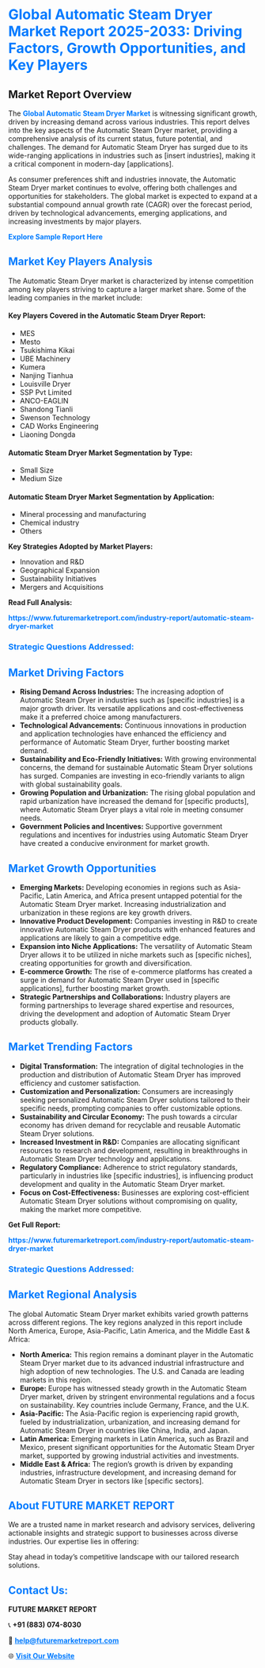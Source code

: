 <h1 style="color: #007BFF;">Global Automatic Steam Dryer Market Report 2025-2033: Driving Factors, Growth Opportunities, and Key Players</h1>

<section id="overview">
<h2>Market Report Overview</h2>
<p>The <a href="https://www.futuremarketreport.com/industry-report/automatic-steam-dryer-market" style="color: #007BFF; text-decoration: none;"><strong>Global Automatic Steam Dryer Market</strong></a> is witnessing significant growth, driven by increasing demand across various industries. This report delves into the key aspects of the Automatic Steam Dryer market, providing a comprehensive analysis of its current status, future potential, and challenges. The demand for Automatic Steam Dryer has surged due to its wide-ranging applications in industries such as [insert industries], making it a critical component in modern-day [applications].</p>
<p>As consumer preferences shift and industries innovate, the Automatic Steam Dryer market continues to evolve, offering both challenges and opportunities for stakeholders. The global market is expected to expand at a substantial compound annual growth rate (CAGR) over the forecast period, driven by technological advancements, emerging applications, and increasing investments by major players.</p>
</section>

<section id="overview">
<p><a href="https://www.futuremarketreport.com/request-sample/reportId=42423" style="color: #007BFF; text-decoration: none;"><strong>Explore Sample Report Here</strong></a></p>
</section>

<section id="key-players">
<h2 style="color: #007BFF;">Market Key Players Analysis</h2>
<p>The Automatic Steam Dryer market is characterized by intense competition among key players striving to capture a larger market share. Some of the leading companies in the market include:</p>
<h4>Key Players Covered in the Automatic Steam Dryer Report:</h4>
<ul><li>MES</li><li>Mesto</li><li>Tsukishima Kikai</li><li>UBE Machinery</li><li>Kumera</li><li>Nanjing Tianhua</li><li>Louisville Dryer</li><li>SSP Pvt Limited</li><li>ANCO-EAGLIN</li><li>Shandong Tianli</li><li>Swenson Technology</li><li>CAD Works Engineering</li><li>Liaoning Dongda</li></ul>
<h4>Automatic Steam Dryer Market Segmentation by Type:</h4>
<ul><li>Small Size</li><li>Medium Size</li></ul>

<h4>Automatic Steam Dryer Market Segmentation by Application:</h4>
<ul><li>Mineral processing and manufacturing</li><li>Chemical industry</li><li>Others</li></ul>
<p><strong>Key Strategies Adopted by Market Players:</strong></p>
<ul>
<li>Innovation and R&D</li>
<li>Geographical Expansion</li>
<li>Sustainability Initiatives</li>
<li>Mergers and Acquisitions</li>
</ul>
</section>

<section>
<p><strong>Read Full Analysis: </strong></p><a href="https://www.futuremarketreport.com/industry-report/automatic-steam-dryer-market" style="color: #007BFF; text-decoration: none;"><strong>https://www.futuremarketreport.com/industry-report/automatic-steam-dryer-market</strong></a>
<h3 style="color: #007BFF;">Strategic Questions Addressed:</h3>
</section>

<section id="driving-factors">
<h2 style="color: #007BFF;">Market Driving Factors</h2>
<ul>
<li><strong>Rising Demand Across Industries:</strong> The increasing adoption of Automatic Steam Dryer in industries such as [specific industries] is a major growth driver. Its versatile applications and cost-effectiveness make it a preferred choice among manufacturers.</li>
<li><strong>Technological Advancements:</strong> Continuous innovations in production and application technologies have enhanced the efficiency and performance of Automatic Steam Dryer, further boosting market demand.</li>
<li><strong>Sustainability and Eco-Friendly Initiatives:</strong> With growing environmental concerns, the demand for sustainable Automatic Steam Dryer solutions has surged. Companies are investing in eco-friendly variants to align with global sustainability goals.</li>
<li><strong>Growing Population and Urbanization:</strong> The rising global population and rapid urbanization have increased the demand for [specific products], where Automatic Steam Dryer plays a vital role in meeting consumer needs.</li>
<li><strong>Government Policies and Incentives:</strong> Supportive government regulations and incentives for industries using Automatic Steam Dryer have created a conducive environment for market growth.</li>
</ul>
</section>

<section id="growth-opportunities">
<h2 style="color: #007BFF;">Market Growth Opportunities</h2>
<ul>
<li><strong>Emerging Markets:</strong> Developing economies in regions such as Asia-Pacific, Latin America, and Africa present untapped potential for the Automatic Steam Dryer market. Increasing industrialization and urbanization in these regions are key growth drivers.</li>
<li><strong>Innovative Product Development:</strong> Companies investing in R&D to create innovative Automatic Steam Dryer products with enhanced features and applications are likely to gain a competitive edge.</li>
<li><strong>Expansion into Niche Applications:</strong> The versatility of Automatic Steam Dryer allows it to be utilized in niche markets such as [specific niches], creating opportunities for growth and diversification.</li>
<li><strong>E-commerce Growth:</strong> The rise of e-commerce platforms has created a surge in demand for Automatic Steam Dryer used in [specific applications], further boosting market growth.</li>
<li><strong>Strategic Partnerships and Collaborations:</strong> Industry players are forming partnerships to leverage shared expertise and resources, driving the development and adoption of Automatic Steam Dryer products globally.</li>
</ul>
</section>

<section id="trending-factors">
<h2 style="color: #007BFF;">Market Trending Factors</h2>
<ul>
<li><strong>Digital Transformation:</strong> The integration of digital technologies in the production and distribution of Automatic Steam Dryer has improved efficiency and customer satisfaction.</li>
<li><strong>Customization and Personalization:</strong> Consumers are increasingly seeking personalized Automatic Steam Dryer solutions tailored to their specific needs, prompting companies to offer customizable options.</li>
<li><strong>Sustainability and Circular Economy:</strong> The push towards a circular economy has driven demand for recyclable and reusable Automatic Steam Dryer solutions.</li>
<li><strong>Increased Investment in R&D:</strong> Companies are allocating significant resources to research and development, resulting in breakthroughs in Automatic Steam Dryer technology and applications.</li>
<li><strong>Regulatory Compliance:</strong> Adherence to strict regulatory standards, particularly in industries like [specific industries], is influencing product development and quality in the Automatic Steam Dryer market.</li>
<li><strong>Focus on Cost-Effectiveness:</strong> Businesses are exploring cost-efficient Automatic Steam Dryer solutions without compromising on quality, making the market more competitive.</li>
</ul>
</section>

<section>
<p><strong>Get Full Report: </strong></p><a href="https://www.futuremarketreport.com/industry-report/automatic-steam-dryer-market" style="color: #007BFF; text-decoration: none;"><strong>https://www.futuremarketreport.com/industry-report/automatic-steam-dryer-market</strong></a>
<h3 style="color: #007BFF;">Strategic Questions Addressed:</h3>
</section>


<section id="regional-analysis">
<h2 style="color: #007BFF;">Market Regional Analysis</h2>
<p>The global Automatic Steam Dryer market exhibits varied growth patterns across different regions. The key regions analyzed in this report include North America, Europe, Asia-Pacific, Latin America, and the Middle East & Africa:</p>
<ul>
<li><strong>North America:</strong> This region remains a dominant player in the Automatic Steam Dryer market due to its advanced industrial infrastructure and high adoption of new technologies. The U.S. and Canada are leading markets in this region.</li>
<li><strong>Europe:</strong> Europe has witnessed steady growth in the Automatic Steam Dryer market, driven by stringent environmental regulations and a focus on sustainability. Key countries include Germany, France, and the U.K.</li>
<li><strong>Asia-Pacific:</strong> The Asia-Pacific region is experiencing rapid growth, fueled by industrialization, urbanization, and increasing demand for Automatic Steam Dryer in countries like China, India, and Japan.</li>
<li><strong>Latin America:</strong> Emerging markets in Latin America, such as Brazil and Mexico, present significant opportunities for the Automatic Steam Dryer market, supported by growing industrial activities and investments.</li>
<li><strong>Middle East & Africa:</strong> The region’s growth is driven by expanding industries, infrastructure development, and increasing demand for Automatic Steam Dryer in sectors like [specific sectors].</li>
</ul>
</section>

<footer>
<h2 style="color: #007BFF;">About FUTURE MARKET REPORT</h2>
<p>We are a trusted name in market research and advisory services, delivering actionable insights and strategic support to businesses across diverse industries. Our expertise lies in offering:</p>

<p>Stay ahead in today’s competitive landscape with our tailored research solutions.</p>

<h2 style="color: #007BFF;">Contact Us:</h2>
<p><strong>FUTURE MARKET REPORT</strong></p>
<p>📞 <strong>+91 (883) 074-8030</strong></p>
<p>📧 <strong><a href="mailto:help@futuremarketreport.com" style="color: #007BFF;">help@futuremarketreport.com</a></strong></p>
<p>🌐 <strong><a href="https://www.futuremarketreport.com/" style="color: #007BFF;">Visit Our Website</a></strong></p>
</footer>